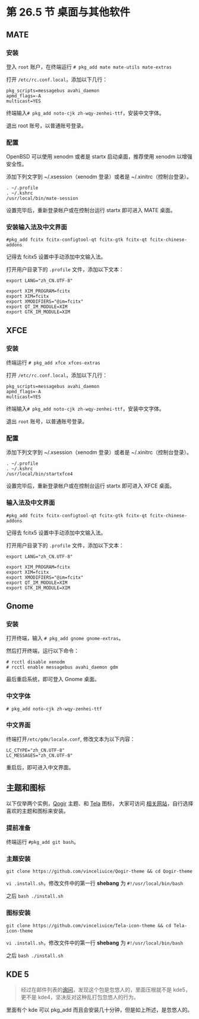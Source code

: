 # 第 26.5 节 桌面与其他软件




## MATE 

### 安装

登入 `root` 账户，在终端运行 `# pkg_add mate mate-utils mate-extras`

打开 `/etc/rc.conf.local`，添加以下几行：

```
pkg_scripts=messagebus avahi_daemon
apmd_flags=-A
multicast=YES
```

终端输入`# pkg_add noto-cjk zh-wqy-zenhei-ttf`，安装中文字体。

退出 root 账号，以普通账号登录。

### 配置

OpenBSD 可以使用 xenodm 或者是 startx 启动桌面，推荐使用 xenodm 以增强安全性。

添加下列文字到 ~/.xsession（xenodm 登录）或者是 ~/.xinitrc（控制台登录）。

```
. ~/.profile
. ~/.kshrc
/usr/local/bin/mate-session
```

设置完毕后，重新登录帐户或在控制台运行 startx 即可进入 MATE 桌面。

### 安装输入法及中文界面

`#pkg_add fcitx fcitx-configtool-qt fcitx-gtk fcitx-qt fcitx-chinese-addons`

记得去 fcitx5 设置中手动添加中文输入法。


打开用户目录下的 `.profile` 文件，添加以下文本：

```
export LANG="zh_CN.UTF-8"

export XIM_PROGRAM=fcitx
export XIM=fcitx
export XMODIFIERS="@im=fcitx"
export QT_IM_MODULE=XIM
export GTK_IM_MODULE=XIM
```

## XFCE 

### 安装

终端运行 `# pkg_add xfce xfces-extras`

打开 `/etc/rc.conf.local`，添加以下几行：

```
pkg_scripts=messagebus avahi_daemon
apmd_flags=-A
multicast=YES
```

终端输入`# pkg_add noto-cjk zh-wqy-zenhei-ttf`，安装中文字体。

退出 `root` 账号，以普通账号登录。

### 配置

添加下列文字到 ~/.xsession（xenodm 登录）或者是 ~/.xinitrc（控制台登录）。

```
. ~/.profile
. ~/.kshrc
/usr/local/bin/startxfce4
```

设置完毕后，重新登录帐户或在控制台运行 startx 即可进入 XFCE 桌面。

### 输入法及中文界面

`#pkg_add fcitx fcitx-configtool-qt fcitx-gtk fcitx-qt fcitx-chinese-addons`

记得去 fcitx5 设置中手动添加中文输入法。

打开用户目录下的 `.profile` 文件，添加以下文本：

```
export LANG="zh_CN.UTF-8"

export XIM_PROGRAM=fcitx
export XIM=fcitx
export XMODIFIERS="@im=fcitx"
export QT_IM_MODULE=XIM
export GTK_IM_MODULE=XIM
```

## Gnome

### 安装

打开终端，输入 `# pkg_add gnome gnome-extras`。

然后打开终端，运行以下命令：

```
# rcctl disable xenodm
# rcctl enable messagebus avahi_daemon gdm
```
最后重启系统，即可登入 Gnome 桌面。

### 中文字体

`# pkg_add noto-cjk zh-wqy-zenhei-ttf`

### 中文界面

终端打开`/etc/gdm/locale.conf`, 修改文本为以下内容：

```
LC_CTYPE="zh_CN.UTF-8"
LC_MESSAGES="zh_CN.UTF-8"
```

重启后，即可进入中文界面。

## 主题和图标

以下仅举两个实例，[Qogir](https://www.gnome-look.org/p/1230631/) 主题、和 [Tela](https://www.gnome-look.org/p/1279924/) 图标， 大家可访问 [相关网站](https://www.gnome-look.org/)，自行选择喜欢的主题和图标来安装。

### 提前准备

终端运行 `#pkg_add git bash`。

### 主题安装

`git clone https://github.com/vinceliuice/Qogir-theme && cd Qogir-theme`

`vi .install.sh`，修改文件中的第一行 **shebang** 为 `#!/usr/local/bin/bash`

之后 `bash ./install.sh`

### 图标安装

`git clone https://github.com/vinceliuice/Tela-icon-theme && cd Tela-icon-theme`

`vi .install.sh`，修改文件中的第一行 **shebang** 为 `#!/usr/local/bin/bash`

之后 `bash ./install.sh`


## KDE 5

>经过在邮件列表的[询问](https://marc.info/?l=openbsd-misc&m=169005551620792&w=2)，发现这个包是忽悠人的，里面压根就不是 kde5，更不是 kde4，坚决反对这种乱打包忽悠人的行为。

里面有个 kde 可以 pkg_add 而且会安装几十分钟，但是如上所述，是忽悠人的。
